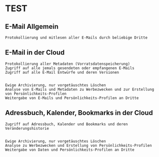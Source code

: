 # TEST


## E-Mail Allgemein

	Protokollierung und mitlesen aller E-Mails durch beliebige Dritte


## E-Mail in der Cloud

	Protokollierung aller Metadaten (Vorratsdatenspeicherung)
	Zugriff auf alle jemals gesendeten oder empfangenen E-Mails
	Zugriff auf alle E-Mail Entwürfe und deren Versionen
	
	
	Ewige Archivierung, nur vorgetäuschtes Löschen
	Analyse von E-Mails und Metadaten zu Werbezwecken und zur Erstellung von Persönlichkeits-Profilen
	Weitergabe von E-Mails und Persönlichkeits-Profilen an Dritte



## Adressbuch, Kalender, Bookmarks in der Cloud

	Zugriff auf Adressbuch, Kalender und Bookmarks und deren Veränderungshistorie
	
	
	Ewige Archivierung, nur vorgetäuschtes Löschen
	Analyse zu Werbezwecken und Erstellung von Persönlichkeits-Profilen
	Weitergabe von Daten und Persönlichkeits-Profilen an Dritte





